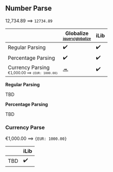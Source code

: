 ## Number Parse

12,734.89 ⟹ `12734.89`

| | Globalize<br><sub><sup>[jquery/globalize][]</sup></sub> | iLib |
| --- | --- | --- |
| Regular Parsing | :heavy_check_mark: | :heavy_check_mark: |
| Percentage Parsing | :heavy_check_mark: | :heavy_check_mark: |
| Currency Parsing<br><sub><sup>€1,000.00 ⟹ `{EUR: 1000.00}`</sup></sub> | :soon: | :heavy_check_mark: |

**Regular Parsing**

TBD

**Percentage Parsing**

TBD

### Currency Parse

€1,000.00 ⟹ `{EUR: 1000.00}`

| | iLib |
| --- | --- |
| TBD | :heavy_check_mark: |

[jquery/globalize]: https://github.com/jquery/globalize/
